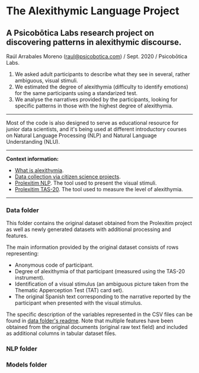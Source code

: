 # The Alexithymic Language Project
## A Psicobōtica Labs research project on discovering patterns in alexithymic discourse.
Raúl Arrabales Moreno (raul@psicobotica.com) / Sept. 2020 / Psicobōtica Labs.

1. We asked adult participants to describe what they see in several, rather ambiguous, visual stimuli. 
2. We estimated the degree of alexithymia (difficulty to identify emotions) for the same participants using a standarized test. 
3. We analyse the narratives provided by the participants, looking for specific patterns in those with the highest degree of alexithymia. 

<hr>
Most of the code is also designed to serve as educational resource for junior data scientists, and it's being used at different introductory courses on Natural Language Processing (NLP) and Natural Language Understanding (NLU). 
<hr>

**Context information:**
- [What is alexithymia](https://www.psicobotica.com/en/2020/06/08/alexithymia-when-i-dont-realize-how-i-feel/).
- [Data collection via citizen science projects](https://www.psicobotica.com/en/2020/06/11/get-involved-in-our-research-projects/).
- [Prolexitim NLP](https://psicobotica.com/prolexitim/nlp/index.html). The tool used to present the visual stimuli. 
- [Prolexitim TAS-20](https://psicobotica.com/prolexitim/tas-20-spain/). The tool used to measure the level of alexithymia. 
<hr>

### Data folder
This folder contains the original dataset obtained from the Prolexitim project as well as newly generated datasets with additional processing and features.

The main information provided by the original dataset consists of rows representing: 
- Anonymous code of participant. 
- Degree of alexithymia of that participant (measured using the TAS-20 instrument). 
- Identification of a visual stimulus (an ambiguous picture taken from the Thematic Apperception Test (TAT) card set). 
- The original Spanish text corresponding to the narrative reported by the participant when presented with the visual stimulus.

The specific description of the variables represented in the CSV files can be found in [data folder's readme](https://github.com/raul-arrabales/alexithymic-lang/blob/master/data/README.md).
Note that multiple features have been obtained from the original documents (original raw text field) and included as additional columns in tabular dataset files. 

### NLP folder

### Models folder 
